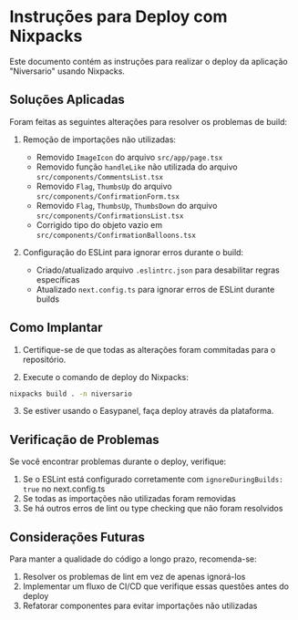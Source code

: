 # Instruções para Deploy com Nixpacks

Este documento contém as instruções para realizar o deploy da aplicação "Niversario" usando Nixpacks.

## Soluções Aplicadas

Foram feitas as seguintes alterações para resolver os problemas de build:

1. Remoção de importações não utilizadas:
   - Removido `ImageIcon` do arquivo `src/app/page.tsx`
   - Removido função `handleLike` não utilizada do arquivo `src/components/CommentsList.tsx`
   - Removido `Flag`, `ThumbsUp` do arquivo `src/components/ConfirmationForm.tsx`
   - Removido `Flag`, `ThumbsUp`, `ThumbsDown` do arquivo `src/components/ConfirmationsList.tsx`
   - Corrigido tipo do objeto vazio em `src/components/ConfirmationBalloons.tsx`

2. Configuração do ESLint para ignorar erros durante o build:
   - Criado/atualizado arquivo `.eslintrc.json` para desabilitar regras específicas
   - Atualizado `next.config.ts` para ignorar erros de ESLint durante builds

## Como Implantar

1. Certifique-se de que todas as alterações foram commitadas para o repositório.

2. Execute o comando de deploy do Nixpacks:

```bash
nixpacks build . -n niversario
```

3. Se estiver usando o Easypanel, faça deploy através da plataforma.

## Verificação de Problemas

Se você encontrar problemas durante o deploy, verifique:

1. Se o ESLint está configurado corretamente com `ignoreDuringBuilds: true` no next.config.ts
2. Se todas as importações não utilizadas foram removidas
3. Se há outros erros de lint ou type checking que não foram resolvidos

## Considerações Futuras

Para manter a qualidade do código a longo prazo, recomenda-se:

1. Resolver os problemas de lint em vez de apenas ignorá-los
2. Implementar um fluxo de CI/CD que verifique essas questões antes do deploy
3. Refatorar componentes para evitar importações não utilizadas 